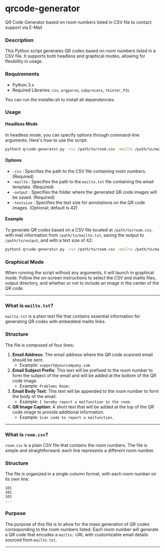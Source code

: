 # qrcode-generator
QR Code Generator based on room numbers listed in CSV file to contact support via E-Mail

### Description
This Python script generates QR codes based on room numbers listed in a CSV file. It supports both headless and graphical modes, allowing for flexibility in usage.

### Requirements
- Python 3.x
- Required Libraries: `csv`, `argparse`, `subprocess`, `tkinter`, `PIL`

You can run the installer.sh to install all dependencies.

### Usage
#### Headless Mode
In headless mode, you can specify options through command-line arguments. Here's how to use the script:

```bash
python3 qrcode-generator.py -csv /path/to/room.csv -mailto /path/to/mailto.txt -output /path/to/output
```

#### Options
- `-csv` : Specifies the path to the CSV file containing room numbers. (Required)
- `-mailto` : Specifies the path to the `mailto.txt` file containing the email template. (Required)
- `-output` : Specifies the folder where the generated QR code images will be saved. (Required)
- `-textsize` : Specifies the text size for annotations on the QR code images. (Optional; default is 42)

#### Example
To generate QR codes based on a CSV file located at `/path/to/room.csv`, with mail information from `/path/to/mailto.txt`, saving the output to `/path/to/output`, and with a text size of 42:

```bash
python3 qrcode-generator.py -csv /path/to/room.csv -mailto /path/to/mailto.txt -output /path/to/output -textsize 32
```

### Graphical Mode
When running the script without any arguments, it will launch in graphical mode. Follow the on-screen instructions to select the CSV and mailto files, output directory, and whether or not to include an image in the center of the QR code.

---

### What is `mailto.txt`?

`mailto.txt` is a plain text file that contains essential information for generating QR codes with embedded mailto links.

### Structure

The file is composed of four lines:

1. **Email Address**: The email address where the QR code scanned email should be sent.
   - Example: `support@yourcompany.com`
2. **Email Subject Prefix**: This text will be prefixed to the room number to form the subject of the email and will be added at the bottom of the QR code image.
   - Example: `Problems Room:`
3. **Email Body Text**: This text will be appended to the room number to form the body of the email.
   - Example: `I hereby report a malfunction in the room.`
4. **QR Image Caption**: A short text that will be added at the top of the QR code image to provide additional information.
   - Example: `Scan code to report a malfunction.`
  
---

### What is `room.csv`?

`room.csv` is a plain CSV file that contains the room numbers. The file is simple and straightforward: each line represents a different room number.

### Structure

The file is organized in a single-column format, with each room number on its own line:

```
101
102
103
...
```

### Purpose

The purpose of this file is to allow for the mass generation of QR codes corresponding to the room numbers listed. Each room number will generate a QR code that encodes a `mailto:` URL with customizable email details sourced from `mailto.txt`.

---
